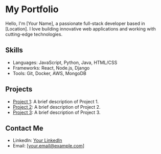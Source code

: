 # My Portfolio

Hello, I'm [Your Name], a passionate full-stack developer based in [Location]. I love building innovative web applications and working with cutting-edge technologies.

## Skills
- Languages: JavaScript, Python, Java, HTML/CSS
- Frameworks: React, Node.js, Django
- Tools: Git, Docker, AWS, MongoDB

## Projects
- [Project 1](https://github.com/username/project1): A brief description of Project 1.
- [Project 2](https://github.com/username/project2): A brief description of Project 2.
- [Project 3](https://github.com/username/project3): A brief description of Project 3.

## Contact Me
- LinkedIn: [Your LinkedIn](https://linkedin.com/in/username)
- Email: [your.email@example.com]

